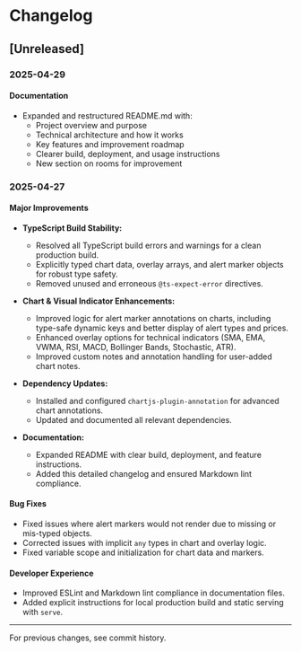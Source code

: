 # Changelog

## [Unreleased]

### 2025-04-29

#### Documentation
- Expanded and restructured README.md with:
  - Project overview and purpose
  - Technical architecture and how it works
  - Key features and improvement roadmap
  - Clearer build, deployment, and usage instructions
  - New section on rooms for improvement

### 2025-04-27

#### Major Improvements
- **TypeScript Build Stability:**
  - Resolved all TypeScript build errors and warnings for a clean production build.
  - Explicitly typed chart data, overlay arrays, and alert marker objects for robust type safety.
  - Removed unused and erroneous `@ts-expect-error` directives.

- **Chart & Visual Indicator Enhancements:**
  - Improved logic for alert marker annotations on charts, including type-safe dynamic keys and better display of alert types and prices.
  - Enhanced overlay options for technical indicators (SMA, EMA, VWMA, RSI, MACD, Bollinger Bands, Stochastic, ATR).
  - Improved custom notes and annotation handling for user-added chart notes.

- **Dependency Updates:**
  - Installed and configured `chartjs-plugin-annotation` for advanced chart annotations.
  - Updated and documented all relevant dependencies.

- **Documentation:**
  - Expanded README with clear build, deployment, and feature instructions.
  - Added this detailed changelog and ensured Markdown lint compliance.

#### Bug Fixes
- Fixed issues where alert markers would not render due to missing or mis-typed objects.
- Corrected issues with implicit `any` types in chart and overlay logic.
- Fixed variable scope and initialization for chart data and markers.

#### Developer Experience
- Improved ESLint and Markdown lint compliance in documentation files.
- Added explicit instructions for local production build and static serving with `serve`.

---

For previous changes, see commit history.
